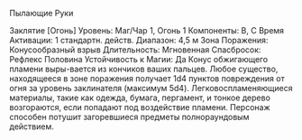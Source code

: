 
Пылающие Руки

Заклятие [Огонь]
Уровень: Маг/Чар 1, Огонь 1
Компоненты: В, С
Время Активации: 1 стандартн. действ.
Диапазон: 4,5 м
Зона Поражения: Конусообразный
взрыв
Длительность: Мгновенная
Спасбросок: Рефлекс Половина
Устойчивость к Магии: Да
Конус обжигающего пламени выры-вается из кончиков ваших пальцев. Любое
существо, находящееся в зоне поражения получает 1d4 пунктов повреждения
от огня за уровень заклинателя (максимум 5d4). Легковоспламеняющиеся
материалы, такие как одежда, бумага,
пергамент, и тонкое дерево возгораются, если попадают под воздействие пламени. Персонаж способен потушит загоревшиеся предметы полнораундовым
действием.